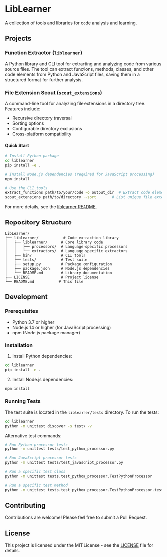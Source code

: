 # LibLearner

A collection of tools and libraries for code analysis and learning.

## Projects

### Function Extractor (`liblearner`)

A Python library and CLI tool for extracting and analyzing code from various source files. The tool can extract functions, methods, classes, and other code elements from Python and JavaScript files, saving them in a structured format for further analysis.

### File Extension Scout (`scout_extensions`)

A command-line tool for analyzing file extensions in a directory tree. Features include:
- Recursive directory traversal
- Sorting options
- Configurable directory exclusions
- Cross-platform compatibility

#### Quick Start

```bash
# Install Python package
cd liblearner
pip install -e .

# Install Node.js dependencies (required for JavaScript processing)
npm install

# Use the CLI tools
extract_functions path/to/your/code -o output_dir  # Extract code elements
scout_extensions path/to/directory --sort       # List unique file extensions
```

For more details, see the [liblearner README](liblearner/README.md).

## Repository Structure

```
LibLearner/
├── liblearner/           # Code extraction library
│   ├── liblearner/      # Core library code
│   │   ├── processors/  # Language-specific processors
│   │   └── extractors/  # Language-specific extractors
│   ├── bin/             # CLI tools
│   ├── tests/           # Test suite
│   ├── setup.py         # Package configuration
│   ├── package.json     # Node.js dependencies
│   └── README.md        # Library documentation
├── LICENSE              # Project license
└── README.md           # This file
```

## Development

### Prerequisites

- Python 3.7 or higher
- Node.js 14 or higher (for JavaScript processing)
- npm (Node.js package manager)

### Installation

1. Install Python dependencies:
```bash
cd liblearner
pip install -e .
```

2. Install Node.js dependencies:
```bash
npm install
```

### Running Tests

The test suite is located in the `liblearner/tests` directory. To run the tests:

```bash
cd liblearner
python -m unittest discover -s tests -v
```

Alternative test commands:

```bash
# Run Python processor tests
python -m unittest tests/test_python_processor.py

# Run JavaScript processor tests
python -m unittest tests/test_javascript_processor.py

# Run a specific test class
python -m unittest tests.test_python_processor.TestPythonProcessor

# Run a specific test method
python -m unittest tests.test_python_processor.TestPythonProcessor.test_supported_types
```

## Contributing

Contributions are welcome! Please feel free to submit a Pull Request.

## License

This project is licensed under the MIT License - see the [LICENSE](LICENSE) file for details.
